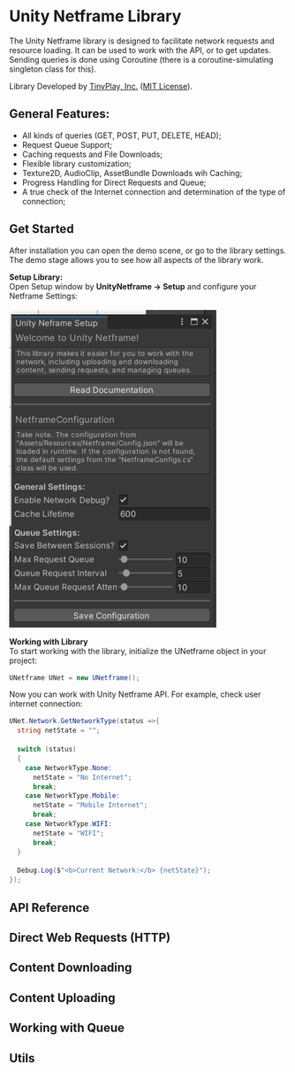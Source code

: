 # Unity Netframe Library
The Unity Netframe library is designed to facilitate network requests and resource loading. It can be used to work with the API, or to get updates. Sending queries is done using Coroutine (there is a coroutine-simulating singleton class for this).

Library Developed by <a href="https://tinydev.ru/">TinyPlay, Inc.</a> (<a href="https://github.com/TinyPlay/UnityNeframe/blob/main/LICENSE">MIT License</a>).

## General Features:
* All kinds of queries (GET, POST, PUT, DELETE, HEAD);
* Request Queue Support;
* Caching requests and File Downloads;
* Flexible library customization;
* Texture2D, AudioClip, AssetBundle Downloads wih Caching;
* Progress Handling for Direct Requests and Queue;
* A true check of the Internet connection and determination of the type of connection;

## Get Started
After installation you can open the demo scene, or go to the library settings. The demo stage allows you to see how all aspects of the library work.

<b>Setup Library:</b><br/>
Open Setup window by <b>UnityNetframe -> Setup</b> and configure your Netframe Settings:<br/><br/>
<img src="https://github.com/TinyPlay/UnityNeframe/blob/develop/setup.png?raw=true" />

<b>Working with Library</b><br/>
To start working with the library, initialize the UNetframe object in your project:
```csharp
UNetframe UNet = new UNetframe();
```

Now you can work with Unity Netframe API. For example, check user internet connection:
```csharp
UNet.Network.GetNetworkType(status =>{
  string netState = "";
  
  switch (status)
  {
    case NetworkType.None:
      netState = "No Internet";
      break;
    case NetworkType.Mobile:
      netState = "Mobile Internet";
      break;
    case NetworkType.WIFI:
      netState = "WIFI";
      break;
  }
  
  Debug.Log($"<b>Current Network:</b> {netState}");
});
```

## API Reference


## Direct Web Requests (HTTP)

## Content Downloading

## Content Uploading

## Working with Queue

## Utils
